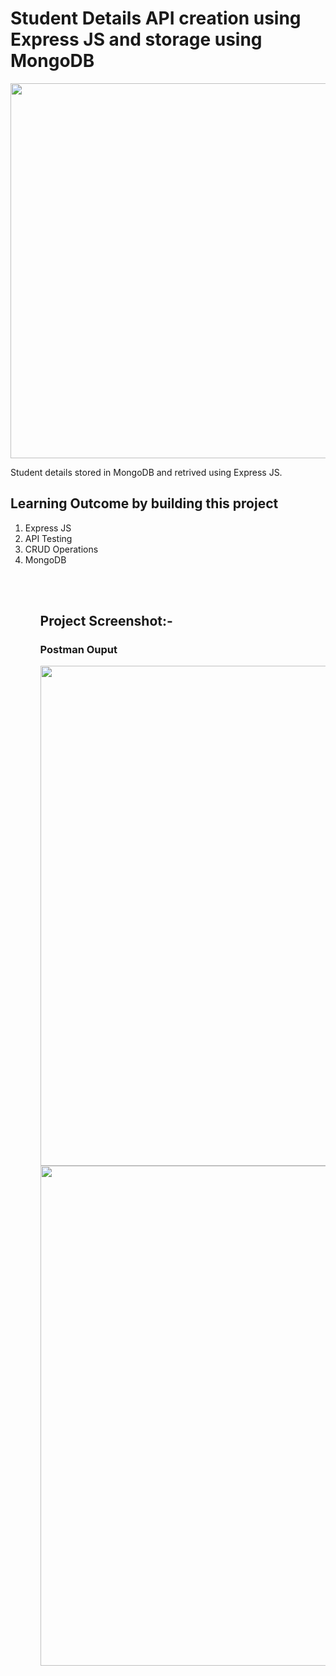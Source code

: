 <h1>Student Details API creation using Express JS and storage using MongoDB</h1>

<img src="https://res.cloudinary.com/dpvxflhvr/image/upload/v1631439122/mongodb-p1_fciiui.png" width="600px"/>

Student details stored in MongoDB and retrived using Express JS.

<h2>Learning Outcome by building this project</h2>
<ol>
<li>Express JS</li>
<li>API Testing</li>
<li>CRUD Operations</li>
<li>MongoDB</li>
<ol>

  
<br></br>
<h2>Project Screenshot:-</h2>
<h3>Postman Ouput</h3>
<img src="https://res.cloudinary.com/dpvxflhvr/image/upload/v1631439439/Screenshot_22_eqhsc8.png" width="800px"/>
<img src="https://res.cloudinary.com/dpvxflhvr/image/upload/v1631439471/Screenshot_21_qfvznq.png" width="800px"/>

